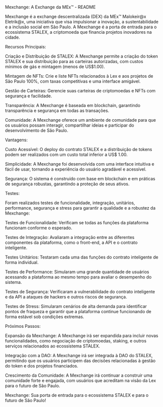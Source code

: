 Mexchange: A Exchange da MEx™ - README

Mexchange é a exchange descentralizada (DEX) da MEx™ Malokeir@x Eletrik@x, uma iniciativa que visa impulsionar a inovação, a sustentabilidade e a inclusão social em São Paulo. A Mexchange é a porta de entrada para o ecossistema STALEX, a criptomoeda que financia projetos inovadores na cidade.

Recursos Principais:

Criação e Distribuição de STALEX: A Mexchange permite a criação do token STALEX e sua distribuição para as carteiras autorizadas, com custos mínimos de gás e mintagem (menos de US$1.00).

Mintagem de NFTs: Crie e liste NFTs relacionados à Lex e aos projetos de São Paulo 100%, com taxas competitivas e uma interface amigável.

Gestão de Carteiras: Gerencie suas carteiras de criptomoedas e NFTs com segurança e facilidade.

Transparência: A Mexchange é baseada em blockchain, garantindo transparência e segurança em todas as transações.

Comunidade: A Mexchange oferece um ambiente de comunidade para que os usuários possam interagir, compartilhar ideias e participar do desenvolvimento de São Paulo.

Vantagens:

Custo Acessível: O deploy do contrato STALEX e a distribuição de tokens podem ser realizados com um custo total inferior a US$ 1.00.

Simplicidade: A Mexchange foi desenvolvida com uma interface intuitiva e fácil de usar, tornando a experiência do usuário agradável e acessível.

Segurança: O sistema é construído com base em blockchain e em práticas de segurança robustas, garantindo a proteção de seus ativos.

Testes:

Foram realizados testes de funcionalidade, integração, unitários, performance, segurança e stress para garantir a qualidade e a robustez da Mexchange:

Testes de Funcionalidade: Verificam se todas as funções da plataforma funcionam conforme o esperado.

Testes de Integração: Avaliaram a integração entre as diferentes componentes da plataforma, como o front-end, a API e o contrato inteligente.

Testes Unitários: Testaram cada uma das funções do contrato inteligente de forma individual.

Testes de Performance: Simularam uma grande quantidade de usuários acessando a plataforma ao mesmo tempo para avaliar o desempenho do sistema.

Testes de Segurança: Verificaram a vulnerabilidade do contrato inteligente e da API a ataques de hackers e outros riscos de segurança.

Testes de Stress: Simularam cenários de alta demanda para identificar pontos de fraqueza e garantir que a plataforma continue funcionando de forma estável sob condições extremas.

Próximos Passos:

Expansão da Mexchange: A Mexchange irá ser expandida para incluir novas funcionalidades, como negociação de criptomoedas, staking, e outros serviços relacionados ao ecossistema STALEX.

Integração com a DAO: A Mexchange irá ser integrada à DAO do STALEX, permitindo que os usuários participem das decisões relacionadas à gestão do token e dos projetos financiados.

Crescimento da Comunidade: A Mexchange irá continuar a construir uma comunidade forte e engajada, com usuários que acreditam na visão da Lex para o futuro de São Paulo.

Mexchange: Sua porta de entrada para o ecossistema STALEX e para o futuro de São Paulo!